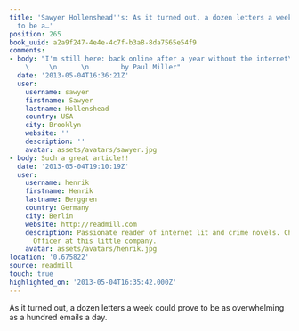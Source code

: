```yaml
---
title: 'Sawyer Hollenshead''s: As it turned out, a dozen letters a week could prove
  to be a…'
position: 265
book_uuid: a2a9f247-4e4e-4c7f-b3a8-8da7565e54f9
comments:
- body: "I'm still here: back online after a year without the internet\n        \n
    \     \n      \n        by Paul Miller"
  date: '2013-05-04T16:36:21Z'
  user:
    username: sawyer
    firstname: Sawyer
    lastname: Hollenshead
    country: USA
    city: Brooklyn
    website: ''
    description: ''
    avatar: assets/avatars/sawyer.jpg
- body: Such a great article!!
  date: '2013-05-04T19:10:19Z'
  user:
    username: henrik
    firstname: Henrik
    lastname: Berggren
    country: Germany
    city: Berlin
    website: http://readmill.com
    description: Passionate reader of internet lit and crime novels. Chief Happiness
      Officer at this little company.
    avatar: assets/avatars/henrik.jpg
location: '0.675822'
source: readmill
touch: true
highlighted_on: '2013-05-04T16:35:42.000Z'
---
```


As it turned out, a dozen letters a week could prove to be as overwhelming as a hundred emails a day.
